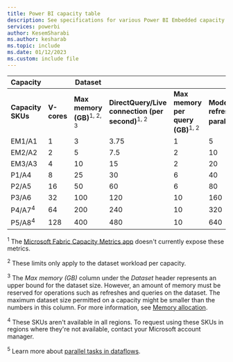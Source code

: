 ```yaml
---
title: Power BI capacity table
description: See specifications for various Power BI Embedded capacity SKUs, including the v-core count, the max memory per dataset and query, and other information.
services: powerbi
author: KesemSharabi
ms.author: kesharab
ms.topic: include
ms.date: 01/12/2023
ms.custom: include file
---
```


| Capacity          |     | Dataset |        |     |       | Dataflow |
| ----------------- | --- | ------- | ------ | --- | ----- | -------- |
| **Capacity SKUs** | **V-cores** | **Max memory (GB)**<sup>1, 2, 3</sup> | **DirectQuery/Live connection (per second)**<sup>1, 2</sup> | **Max memory per query (GB)**<sup>1, 2</sup> | **Model refresh parallelism**<sup>2</sup> | **Dataflow parallel tasks**<sup>5</sup>  |
| EM1/A1            |   1 |   3 |   3.75 |  1  |   5  |  4 |
| EM2/A2            |   2 |   5 |   7.5  |  2  |  10  |  8 |
| EM3/A3            |   4 |  10 |  15    |  2  |  20  | 16 |
| P1/A4             |   8 |  25 |  30    |  6  |  40  | 32 |
| P2/A5             |  16 |  50 |  60    |  6  |  80  | 64 |
| P3/A6             |  32 | 100 | 120    | 10  | 160  | 64 |
| P4/A7<sup>4</sup> |  64 | 200 | 240    | 10  | 320  | 64 |
| P5/A8<sup>4</sup> | 128 | 400 | 480    | 10  | 640  | 64 |

<sup>1</sup> The [Microsoft Fabric Capacity Metrics app](/fabric/enterprise/metrics-app) doesn't currently expose these metrics.

<sup>2</sup> These limits only apply to the dataset workload per capacity.

<sup>3</sup> The *Max memory (GB)* column under the *Dataset* header represents an upper bound for the dataset size. However, an amount of memory must be reserved for operations such as refreshes and queries on the dataset. The maximum dataset size permitted on a capacity might be smaller than the numbers in this column. For more information, see [Memory allocation](./../enterprise/service-premium-what-is.md#dataset-memory-allocation).

<sup>4</sup> These SKUs aren't available in all regions. To request using these SKUs in regions where they're not available, contact your Microsoft account manager.

<sup>5</sup> Learn more about [parallel tasks in dataflows](/power-query/dataflows/what-licenses-do-you-need-in-order-to-use-dataflows#power-bi-premium).
